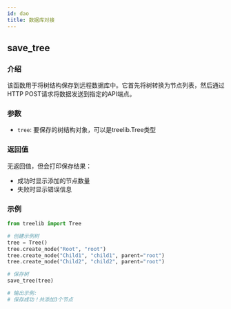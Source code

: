 ```yaml
---
id: dao
title: 数据库对接
---
```

## save_tree

### 介绍
该函数用于将树结构保存到远程数据库中。它首先将树转换为节点列表，然后通过HTTP POST请求将数据发送到指定的API端点。

### 参数
- `tree`: 要保存的树结构对象，可以是treelib.Tree类型 

### 返回值
无返回值，但会打印保存结果：
- 成功时显示添加的节点数量
- 失败时显示错误信息

### 示例
```python
from treelib import Tree

# 创建示例树
tree = Tree()
tree.create_node("Root", "root")
tree.create_node("Child1", "child1", parent="root")
tree.create_node("Child2", "child2", parent="root")

# 保存树
save_tree(tree)

# 输出示例:
# 保存成功！共添加3个节点
```
